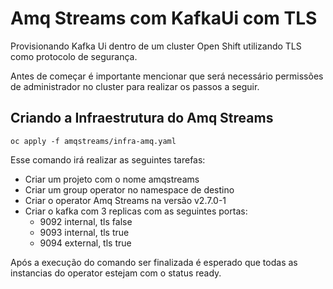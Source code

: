 # Amq Streams com KafkaUi com TLS

Provisionando Kafka Ui dentro de um cluster Open Shift utilizando TLS como protocolo de segurança.

Antes de começar é importante mencionar que será necessário permissões de administrador no cluster para realizar os passos a seguir.

## Criando a Infraestrutura do Amq Streams

~~~
oc apply -f amqstreams/infra-amq.yaml
~~~

Esse comando irá realizar as seguintes tarefas:

* Criar um projeto com o nome amqstreams
* Criar um group operator no namespace de destino
* Criar o operator Amq Streams na versão v2.7.0-1
* Criar o kafka com 3 replicas com as seguintes portas:
  * 9092 internal, tls false
  * 9093 internal, tls true
  * 9094 external, tls true
 
Após a execução do comando ser finalizada é esperado que todas as instancias do operator estejam com o status ready.


